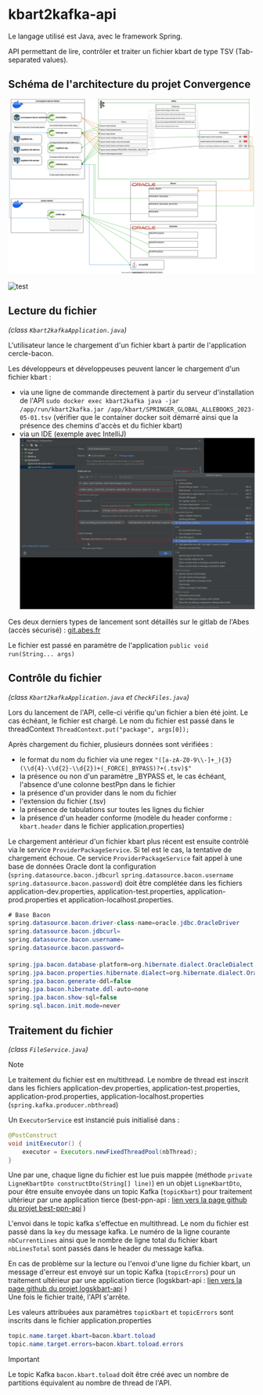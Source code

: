 # kbart2kafka-api

Le langage utilisé est Java, avec le framework Spring.

API permettant de lire, contrôler et traiter un fichier kbart de type TSV (Tab-separated values).

## Schéma de l'architecture du projet Convergence
![schéma de l'architecture du projet Convergence](documentation/ArchitectureConvergence.svg "schéma de l'architecture du projet Convergence")

![test](https://cloud.abes.fr/index.php/s/pxYckxbsx4fJSCK/download/Convergence%281%29.svg)

## Lecture du fichier
*(class `Kbart2kafkaApplication.java`)*

L'utilisateur lance le chargement d'un fichier kbart à partir de l'application cercle-bacon.

Les développeurs et développeuses peuvent lancer le chargement d'un fichier kbart :
- via une ligne de commande directement à partir du serveur d'installation de l'API `sudo docker exec kbart2kafka java -jar /app/run/kbart2kafka.jar /app/kbart/SPRINGER_GLOBAL_ALLEBOOKS_2023-05-01.tsv` (vérifier que le container docker soit démarré ainsi que la présence des chemins d'accès et du fichier kbart)
- via un IDE (exemple avec IntelliJ) ![configuration de l'IDE intelliJ](documentation/IDE_config.png "configuration de l'IDE IntelliJ")

Ces deux derniers types de lancement sont détaillés sur le gitlab de l'Abes (accès sécurisé) : [git.abes.fr](https://git.abes.fr/colodus/convergence-configuration)

Le fichier est passé en paramètre de l'application `public void run(String... args)`

## Contrôle du fichier
*(class `Kbart2kafkaApplication.java` et `CheckFiles.java`)*

Lors du lancement de l'API, celle-ci vérifie qu'un fichier a bien été joint. Le cas échéant, le fichier est chargé.
Le nom du fichier est passé dans le threadContext `ThreadContext.put("package", args[0]);`

Après chargement du fichier, plusieurs données sont vérifiées :
- le format du nom du fichier via une regex `"([a-zA-Z0-9\\-]+_){3}(\\d{4}-\\d{2}-\\d{2})+(_FORCE|_BYPASS)?+(.tsv)$"`
- la présence ou non d'un paramètre _BYPASS et, le cas échéant, l'absence d'une colonne bestPpn dans le fichier
- la présence d'un provider dans le nom du fichier
- l'extension du fichier (.tsv)
- la présence de tabulations sur toutes les lignes du fichier
- la présence d'un header conforme (modèle du header conforme : `kbart.header` dans le fichier application.properties)

Le chargement antérieur d'un fichier kbart plus récent est ensuite contrôlé via le service `ProviderPackageService`. Si tel est le cas, la tentative de chargement échoue.
Ce service `ProviderPackageService` fait appel à une base de données Oracle dont la configuration (`spring.datasource.bacon.jdbcurl` `spring.datasource.bacon.username` `spring.datasource.bacon.password`) doit être complétée dans les fichiers application-dev.properties, application-test.properties, application-prod.properties et application-localhost.properties.
```java
# Base Bacon
spring.datasource.bacon.driver-class-name=oracle.jdbc.OracleDriver
spring.datasource.bacon.jdbcurl=
spring.datasource.bacon.username=
spring.datasource.bacon.password=

spring.jpa.bacon.database-platform=org.hibernate.dialect.OracleDialect
spring.jpa.bacon.properties.hibernate.dialect=org.hibernate.dialect.OracleDialect
spring.jpa.bacon.generate-ddl=false
spring.jpa.bacon.hibernate.ddl-auto=none
spring.jpa.bacon.show-sql=false
spring.sql.bacon.init.mode=never
```

## Traitement du fichier
*(class `FileService.java`)*

>[!NOTE] 
> 
> Le traitement du fichier est en multithread. Le nombre de thread est inscrit dans les fichiers application-dev.properties, application-test.properties, application-prod.properties, application-localhost.properties (`spring.kafka.producer.nbthread`)

Un `ExecutorService` est instancié puis initialisé dans :
```java
@PostConstruct
void initExecutor() {
    executor = Executors.newFixedThreadPool(nbThread);
}
```

Une par une, chaque ligne du fichier est lue puis mappée (méthode `private LigneKbartDto constructDto(String[] line)`) en un objet `LigneKbartDto`, pour être ensuite envoyée dans un topic Kafka (`topicKbart`) pour traitement ultérieur par une application tierce (best-ppn-api : [lien vers la page github du projet best-ppn-api](https://github.com/abes-esr/best-ppn-api) )

L'envoi dans le topic kafka s'effectue en multithread. Le nom du fichier est passé dans la `key` du message kafka. Le numéro de la ligne courante `nbCurrentLines` ainsi que le nombre de ligne total du fichier kbart `nbLinesTotal` sont passés dans le header du message kafka. 

En cas de problème sur la lecture ou l'envoi d'une ligne du fichier kbart, un message d'erreur est envoyé sur un topic Kafka (`topicErrors`) pour un traitement ultérieur par une application tierce (logskbart-api : [lien vers la page github du projet logskbart-api](https://github.com/abes-esr/logskbart-api) )  
Une fois le fichier traité, l'API s'arrête. 

Les valeurs attribuées aux paramètres `topicKbart` et `topicErrors` sont inscrits dans le fichier application.properties
```java
topic.name.target.kbart=bacon.kbart.toload
topic.name.target.errors=bacon.kbart.toload.errors
```
>[!IMPORTANT] 
> 
> Le topic Kafka `bacon.kbart.toload` doit être créé avec un nombre de partitions équivalent au nombre de thread de l'API.

